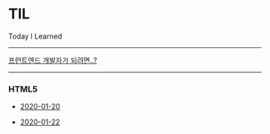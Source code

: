 # TIL
Today I Learned

-----------

[프런트엔드 개발자가 되려면..?](https://github.com/cjdtjr6rl/TIL/blob/master/프런트엔드개발자.md)

-------------

### HTML5

* [2020-01-20](https://github.com/cjdtjr6rl/TIL/blob/master/HTML5/20200120.md)

* [2020-01-22](https://github.com/cjdtjr6rl/TIL/blob/master/HTML5/20200122.md)

  
  
  

